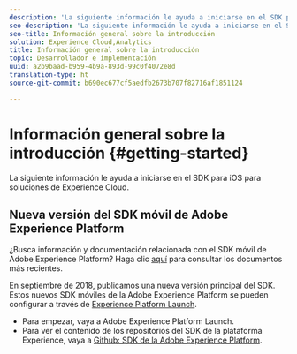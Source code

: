 ```yaml
---
description: 'La siguiente información le ayuda a iniciarse en el SDK para iOS para soluciones de Experience Cloud '
seo-description: 'La siguiente información le ayuda a iniciarse en el SDK para iOS para soluciones de Experience Cloud '
seo-title: Información general sobre la introducción
solution: Experience Cloud,Analytics
title: Información general sobre la introducción
topic: Desarrollador e implementación
uuid: a2b9baad-b959-4b9a-893d-99c0f4072e8d
translation-type: ht
source-git-commit: b690ec677cf5aedfb2673b707f82716af1851124

---
```



# Información general sobre la introducción {#getting-started}

La siguiente información le ayuda a iniciarse en el SDK para iOS para soluciones de Experience Cloud.

## Nueva versión del SDK móvil de Adobe Experience Platform

¿Busca información y documentación relacionada con el SDK móvil de Adobe Experience Platform? Haga clic [aquí](https://aep-sdks.gitbook.io/docs/) para consultar los documentos más recientes.

En septiembre de 2018, publicamos una nueva versión principal del SDK. Estos nuevos SDK móviles de la Adobe Experience Platform se pueden configurar a través de [Experience Platform Launch](https://www.adobe.com/es/experience-platform/launch.html).

* Para empezar, vaya a Adobe Experience Platform Launch.
* Para ver el contenido de los repositorios del SDK de la plataforma Experience, vaya a [Github: SDK de la Adobe Experience Platform](https://github.com/Adobe-Marketing-Cloud/acp-sdks).

